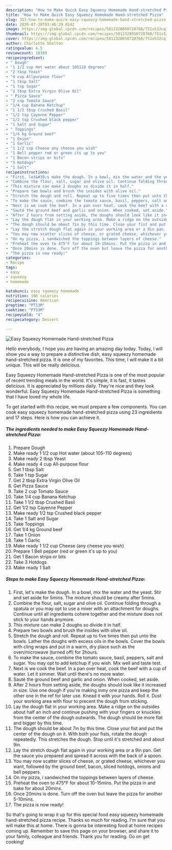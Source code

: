 ```yaml
---
description: "How to Make Quick Easy Squeezy Homemade Hand-stretched Pizza"
title: "How to Make Quick Easy Squeezy Homemade Hand-stretched Pizza"
slug: 357-how-to-make-quick-easy-squeezy-homemade-hand-stretched-pizza
date: 2020-07-28T03:46:29.014Z
image: https://img-global.cpcdn.com/recipes/5812328050720768/751x532cq70/easy-squeezy-homemade-hand-stretched-pizza-recipe-main-photo.jpg
thumbnail: https://img-global.cpcdn.com/recipes/5812328050720768/751x532cq70/easy-squeezy-homemade-hand-stretched-pizza-recipe-main-photo.jpg
cover: https://img-global.cpcdn.com/recipes/5812328050720768/751x532cq70/easy-squeezy-homemade-hand-stretched-pizza-recipe-main-photo.jpg
author: Charlotte Shelton
ratingvalue: 4.5
reviewcount: 10389
recipeingredient:
- " Dough"
- "1 1/2 cup Hot water about 105110 degrees"
- "2 tbsp Yeast"
- "4 cup Allpurpose flour"
- "1 tbsp Salt"
- "1 tsp Sugar"
- "2 tbsp Extra Virgin Olive Oil"
- " Pizza Sauce"
- "2 cup Tomato Sauce"
- "1/4 cup Banana Ketchup"
- "1 1/2 tbsp Crushed Basil"
- "1/2 tsp Cayenne Pepper"
- "1/2 tsp Crushed black pepper"
- "1 Salt and Sugar"
- " Toppings"
- "1/4 kg Ground beef"
- "1 Onion"
- "1 Garlic"
- "1 1/2 cup Cheese any cheese you wish"
- "1 Bell pepper red or green its up to you"
- "1 Bacon strips or bits"
- "3 Hotdogs"
- "1 Salt"
recipeinstructions:
- "First, let&#39;s make the dough. In a bowl, mix the water and the yeast. Stir and set aside for 5mins. The mixture should be creamy after 5mins."
- "Combine the flour, salt, sugar and olive oil. Continue folding through a spatula or you may opt to use a mixer with an attachment for doughs. Continue until all ingredients cohere together and the mixture does not stick to your hands anymore."
- "This mixture can make 2 doughs so divide it in half."
- "Prepare two bowls and brush the insides with olive oil."
- "Stretch the dough and roll. Repeat up to five times then put unto the bowls. Lather the doughs with excess oils in the bowls. Cover the bowls with cling wraps and put in a warm, dry place such as the oven/microwave (turned off) for 2hours."
- "To make the sauce, combine the tomato sauce, basil, peppers, salt and sugar. You may opt to add ketchup if you wish. Mix well and taste test."
- "Next is we cook the beef. In a pan over heat, cook the beef with a cup of water. Let it simmer. Wait until there&#39;s no more water."
- "Sauté the ground beef and garlic and onion. When cooked, set aside."
- "After 2 hours from setting aside, the doughs should look like it increased in size. Use one dough if you&#39;re making inmy one pizza and keep the other one in the ref for later use. Knead it with your hands. Roll it. Dust your working area with flour to precent the dough from sticking."
- "Lay the dough flat in your working area. Make a ridge on the outsides about half an inch and continue pushing with your fingers or knuckles from the center of the dough outwards. The dough should be more flat and bigger by this time."
- "The dough should be about 7in by this time. Close your fist and put the center of the dough on it. With both your fists, rotate the dough repeatedly. This stretches the dough. Stop until it&#39;s stretched and about 9in."
- "Lay the stretch dough flat again in your working area or a 9in pan. Get the sauce you prepared and spread it across with the back of a spoon."
- "You may now scatter slices of cheese, or grated cheese, whichever you want, followed by the ground beef, bacon, sliced hotdogs, onions and bell peppers."
- "On my pizza, i sandwiched the toppings between layers of cheese."
- "Preheat the oven to 475°F for about 10-15mins. Put the pizza in and bake for about 20mins."
- "Once 20mins is done. Turn off the oven but leave the pizza for another 5-10mins."
- "The pizza is now ready!"
categories:
- Recipe
tags:
- easy
- squeezy
- homemade

katakunci: easy squeezy homemade 
nutrition: 186 calories
recipecuisine: American
preptime: "PT13M"
cooktime: "PT53M"
recipeyield: "4"
recipecategory: Dessert

---
```



![Easy Squeezy Homemade Hand-stretched Pizza](https://img-global.cpcdn.com/recipes/5812328050720768/751x532cq70/easy-squeezy-homemade-hand-stretched-pizza-recipe-main-photo.jpg)

Hello everybody, I hope you are having an amazing day today. Today, I will show you a way to prepare a distinctive dish, easy squeezy homemade hand-stretched pizza. It is one of my favorites. This time, I will make it a bit unique. This will be really delicious.

Easy Squeezy Homemade Hand-stretched Pizza is one of the most popular of recent trending meals in the world. It's simple, it is fast, it tastes delicious. It is appreciated by millions daily. They're nice and they look wonderful. Easy Squeezy Homemade Hand-stretched Pizza is something that I have loved my whole life.




To get started with this recipe, we must prepare a few components. You can cook easy squeezy homemade hand-stretched pizza using 23 ingredients and 17 steps. Here is how you can achieve it.

<!--inarticleads1-->

##### The ingredients needed to make Easy Squeezy Homemade Hand-stretched Pizza:

1. Prepare  Dough
1. Make ready 1 1/2 cup Hot water (about 105-110 degrees)
1. Make ready 2 tbsp Yeast
1. Make ready 4 cup All-purpose flour
1. Get 1 tbsp Salt
1. Take 1 tsp Sugar
1. Get 2 tbsp Extra Virgin Olive Oil
1. Get  Pizza Sauce
1. Take 2 cup Tomato Sauce
1. Take 1/4 cup Banana Ketchup
1. Take 1 1/2 tbsp Crushed Basil
1. Get 1/2 tsp Cayenne Pepper
1. Make ready 1/2 tsp Crushed black pepper
1. Take 1 Salt and Sugar
1. Take  Toppings
1. Get 1/4 kg Ground beef
1. Take 1 Onion
1. Take 1 Garlic
1. Make ready 1 1/2 cup Cheese (any cheese you wish)
1. Prepare 1 Bell pepper (red or green it&#39;s up to you)
1. Get 1 Bacon strips or bits
1. Take 3 Hotdogs
1. Make ready 1 Salt




<!--inarticleads2-->

##### Steps to make Easy Squeezy Homemade Hand-stretched Pizza:

1. First, let&#39;s make the dough. In a bowl, mix the water and the yeast. Stir and set aside for 5mins. The mixture should be creamy after 5mins.
1. Combine the flour, salt, sugar and olive oil. Continue folding through a spatula or you may opt to use a mixer with an attachment for doughs. Continue until all ingredients cohere together and the mixture does not stick to your hands anymore.
1. This mixture can make 2 doughs so divide it in half.
1. Prepare two bowls and brush the insides with olive oil.
1. Stretch the dough and roll. Repeat up to five times then put unto the bowls. Lather the doughs with excess oils in the bowls. Cover the bowls with cling wraps and put in a warm, dry place such as the oven/microwave (turned off) for 2hours.
1. To make the sauce, combine the tomato sauce, basil, peppers, salt and sugar. You may opt to add ketchup if you wish. Mix well and taste test.
1. Next is we cook the beef. In a pan over heat, cook the beef with a cup of water. Let it simmer. Wait until there&#39;s no more water.
1. Sauté the ground beef and garlic and onion. When cooked, set aside.
1. After 2 hours from setting aside, the doughs should look like it increased in size. Use one dough if you&#39;re making inmy one pizza and keep the other one in the ref for later use. Knead it with your hands. Roll it. Dust your working area with flour to precent the dough from sticking.
1. Lay the dough flat in your working area. Make a ridge on the outsides about half an inch and continue pushing with your fingers or knuckles from the center of the dough outwards. The dough should be more flat and bigger by this time.
1. The dough should be about 7in by this time. Close your fist and put the center of the dough on it. With both your fists, rotate the dough repeatedly. This stretches the dough. Stop until it&#39;s stretched and about 9in.
1. Lay the stretch dough flat again in your working area or a 9in pan. Get the sauce you prepared and spread it across with the back of a spoon.
1. You may now scatter slices of cheese, or grated cheese, whichever you want, followed by the ground beef, bacon, sliced hotdogs, onions and bell peppers.
1. On my pizza, i sandwiched the toppings between layers of cheese.
1. Preheat the oven to 475°F for about 10-15mins. Put the pizza in and bake for about 20mins.
1. Once 20mins is done. Turn off the oven but leave the pizza for another 5-10mins.
1. The pizza is now ready!




So that's going to wrap it up for this special food easy squeezy homemade hand-stretched pizza recipe. Thanks so much for reading. I'm sure that you will make this at home. There is gonna be interesting food at home recipes coming up. Remember to save this page on your browser, and share it to your family, colleague and friends. Thank you for reading. Go on get cooking!
